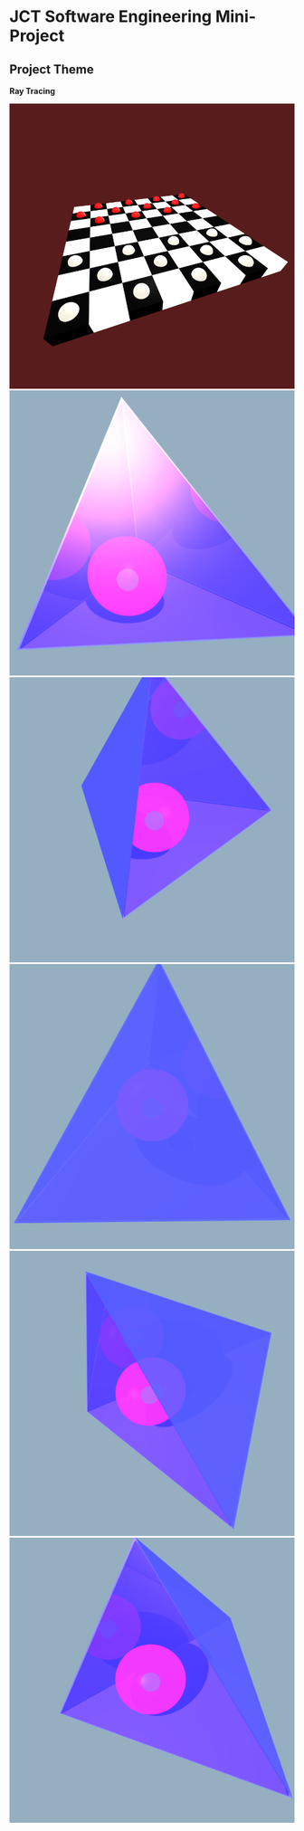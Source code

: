 # JCT Software Engineering Mini-Project
## Project Theme
**Ray Tracing**

![](https://github.com/ben18mk/ISE5783_5657_7716/blob/main/images/damka_AA10.png?raw=true)
![](https://github.com/ben18mk/ISE5783_5657_7716/blob/main/images/customReflectionShadow5_AA10.png?raw=true)
![](https://github.com/ben18mk/ISE5783_5657_7716/blob/main/images/customReflectionShadow4_AA10.png?raw=true)
![](https://github.com/ben18mk/ISE5783_5657_7716/blob/main/images/customReflectionShadow3_AA10.png?raw=true)
![](https://github.com/ben18mk/ISE5783_5657_7716/blob/main/images/customReflectionShadow2_AA10.png?raw=true)
![](https://github.com/ben18mk/ISE5783_5657_7716/blob/main/images/customReflectionShadow1_AA10.png?raw=true)
